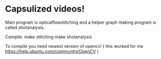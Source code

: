 Capsulized videos!
==================

Main program is opticalflowstitching and a helper graph making program
is called shotanalysis.

Compile:
make stitching
make shotanalysis

To compile you need newest version of opencv!
( this worked for me https://help.ubuntu.com/community/OpenCV )
